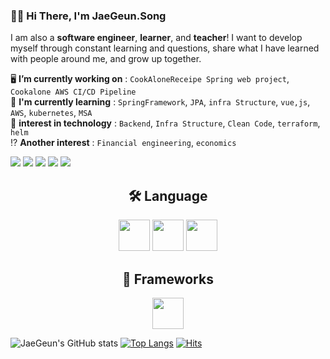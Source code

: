### 🙋‍♂️ Hi There, I'm **JaeGeun.Song** 


I am also a **software engineer**, **learner**, and **teacher**! I want to develop myself through constant learning and questions, share what I have learned with people around me, and grow up together.

🖥️ **I’m currently working on** : `CookAloneReceipe Spring web project`, `Cookalone AWS CI/CD Pipeline` </br>
🌱 **I'm currently learning** : `SpringFramework`, `JPA`, `infra Structure`, `vue,js`, `AWS`, `kubernetes`, `MSA` </br>
🤔 **interest in technology** : `Backend`, `Infra Structure`, `Clean Code`, `terraform`, `helm`</br>
⁉ **Another interest** : `Financial engineering`, `economics` 

<a href="https://www.notion.so/Computer-Engineering-3337f4e7ad3f4fd79625b6f965e1a2fe" target="_blank"><img src="https://img.shields.io/badge/Notion-333333?style=flat-square&logo=Notion&logoColor=ffffff"/></a>
<a href="https://velog.io/@serberos" target="_blank"><img src="https://img.shields.io/badge/Velog-20c997?style=flat-square&logo=Vimeo&logoColor=white"/></a>
<a href="https://hub.docker.com/u/jae99c" target="_blank"><img src="https://img.shields.io/badge/Docker Hub-2496ED?style=flat-square&logo=Docker&logoColor=white"/></a>
<a href="https://leetcode.com/serberoos/" target="_blank"><img src="https://img.shields.io/badge/LeetCode-FFA116?style=flat-square&logo=LeetCode&logoColor=white"/></a>
<a href="https://serberoos-portfolio.netlify.app/" target="_blank"><img src="https://img.shields.io/badge/Portfolio-35ad9f?style=flat-square&logo=&logoColor=white"/></a> 

## <div align=center> 🛠️ Language </div>
<div align=center>
  <image src="https://user-images.githubusercontent.com/74893599/150675102-cef608b1-89f1-4ff7-9271-45497d8c8f3c.png" height="50">
  <image src="https://user-images.githubusercontent.com/74893599/150675145-042225ab-87e9-4f71-91cf-7e3b530339f2.png" height="50">
  <image src="https://user-images.githubusercontent.com/74893599/167299500-ad2445a2-0253-4cc5-a43a-10bd1c961360.png" height="50">
</div>
    
## <div align=center> 🧰 Frameworks </div>
<div align=center>
  <image src="https://user-images.githubusercontent.com/74893599/178640959-52236859-4266-4a8d-863d-c1ade5a9208b.png" height="50">
</div>
    
![JaeGeun's GitHub stats](https://github-readme-stats.vercel.app/api?username=serberoos&show_icons=true&theme=swift)
[![Top Langs](https://github-readme-stats.vercel.app/api/top-langs/?username=serberoos)](https://github.com/anuraghazra/github-readme-stats)
[![Hits](https://hits.seeyoufarm.com/api/count/incr/badge.svg?url=https%3A%2F%2Fgithub.com%2Fserberoos&count_bg=%233D61C8&title_bg=%23555555&icon=&icon_color=%23E7E7E7&title=visit&edge_flat=false)](https://hits.seeyoufarm.com)
